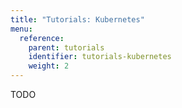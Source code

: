 ```yaml
---
title: "Tutorials: Kubernetes"
menu:
  reference:
    parent: tutorials
    identifier: tutorials-kubernetes
    weight: 2
---
```


TODO
